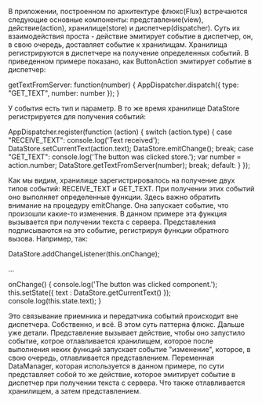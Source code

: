 В приложении, построенном по архитектуре флюкс(Flux) встречаются следующие основные компоненты: представление(view), действие(action), хранилище(store) и диспетчер(dispatcher). Суть их взаимодействия проста - действие эмитирует событие в диспетчер, он, в свою очередь, доставляет событие к хранилищам. Хранилища регистрируются в диспетчере на получение определенных событий. В приведенном примере показано, как ButtonAction эмитирует событие в диспетчер:

getTextFromServer: function(number) {
    AppDispatcher.dispatch({
      type:  "GET_TEXT",
      number: number
    });
}

У события есть тип и параметр. В то же время хранилище DataStore регистрируется для получения событий:

AppDispatcher.register(function (action) {
	switch (action.type) {
	case "RECEIVE_TEXT":
		console.log('Text received');
    DataStore.setCurrentText(action.text);
		DataStore.emitChange();
		break;
  case "GET_TEXT":
    console.log('The button was clicked store.');
    var number = action.number;
    DataStore.getTextFromServer(number);
    break;
	default:
	}
});

Как мы видим, хранилище зарегистрировалось на получение двух типов событий: RECEIVE_TEXT и GET_TEXT. При получении этих событий оно выполняет определенные функции. Здесь важно обратить внимание на процедуру emitChange. Она запускает событие, что произошли какие-то изменения. В данном примере эта функция вызывается при получении текста с сервера. Представления подписываются на это событие, регистрируя функции обратного вызова. Например, так:

DataStore.addChangeListener(this.onChange);

...

onChange() {
		console.log('The button was clicked component.');
		this.setState({
			text : DataStore.getCurrentText()
		});
		console.log(this.state.text);
}

Это связывание приемника и передатчика событий происходит вне диспетчера.
Собственно, и всё. В этом суть паттерна флюкс. Дальше уже детали. Представление вызывает действие, чтобы оно запустило событие, котрое отлавливается хранилищем, которое после выполнения неких функций запускает событие "изменение", которое, в свою очередь, отлавливается представлением.
Переменная DataManager, которая используется в данном примере, по сути представляет собой то же действие, которое эмитирует событие в диспетчер при получении текста с сервера. Что также отлавливается хранилищем, а затем представлением.
